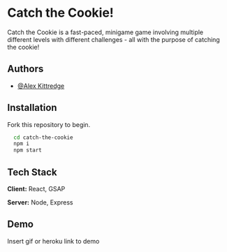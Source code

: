 
# Catch the Cookie!

Catch the Cookie is a fast-paced, minigame game involving multiple different levels with different challenges - all with the purpose of catching the cookie!



## Authors

- [@Alex Kittredge](https://www.github.com/ak637)


## Installation

Fork this repository to begin.

```bash
  cd catch-the-cookie
  npm i
  npm start
```
    
## Tech Stack

**Client:** React, GSAP

**Server:** Node, Express


## Demo

Insert gif or heroku link to demo


